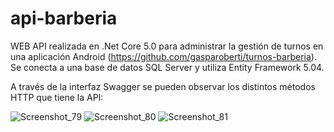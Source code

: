 ﻿# api-barberia
WEB API realizada en .Net Core 5.0 para administrar la gestión de turnos en una aplicación Android (https://github.com/gasparoberti/turnos-barberia). Se conecta a una base de datos SQL Server y utiliza Entity Framework 5.04.

A través de la interfaz Swagger se pueden observar los distintos métodos HTTP que tiene la API:

![Screenshot_79](https://user-images.githubusercontent.com/45102218/111366199-f97bd200-8671-11eb-8b3c-382ddd7d2889.png)
![Screenshot_80](https://user-images.githubusercontent.com/45102218/111366202-fa146880-8671-11eb-8e9d-9edff97e1a9b.png)
![Screenshot_81](https://user-images.githubusercontent.com/45102218/111366203-faacff00-8671-11eb-988d-d47980c8cef5.png)

